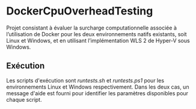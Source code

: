 # DockerCpuOverheadTesting
 Projet consistant à évaluer la surcharge computationnelle associée à l’utilisation de Docker pour les deux environnements natifs existants, soit Linux et Windows, et en utilisant l’implémentation WLS 2 de Hyper-V sous Windows. 

## Exécution

Les scripts d'exécution sont *runtests.sh* et *runtests.ps1* pour les environnements Linux et Windows respectivement. Dans les deux cas, un message d'aide est fourni pour identifier les paramètres disponibles pour chaque script.
